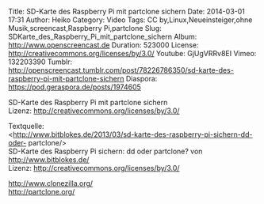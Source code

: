 Title: SD-Karte des Raspberry Pi mit partclone sichern
Date: 2014-03-01 17:31
Author: Heiko
Category: Video
Tags: CC by,Linux,Neueinsteiger,ohne Musik,screencast,Raspberry Pi,partclone
Slug: SDKarte_des_Raspberry_Pi_mit_partclone_sichern
Album: http://www.openscreencast.de
Duration: 523000
License: http://creativecommons.org/licenses/by/3.0/
Youtube: GjUgVRRv8EI
Vimeo: 132203390
Tumblr: http://openscreencast.tumblr.com/post/78226786350/sd-karte-des-raspberry-pi-mit-partclone-sichern
Diaspora: https://pod.geraspora.de/posts/1974605

SD-Karte des Raspberry Pi mit partclone sichern  
Lizenz: <http://creativecommons.org/licenses/by/3.0/>  
  
Textquelle:  
<http://www.bitblokes.de/2013/03/sd-karte-des-raspberry-pi-sichern-dd-oder-
partclone/>  
SD-Karte des Raspberry Pi sichern: dd oder partclone? von
<http://www.bitblokes.de/>  
Lizenz: <http://creativecommons.org/licenses/by/3.0/>  
  
<http://www.clonezilla.org/>  
<http://partclone.org/>

